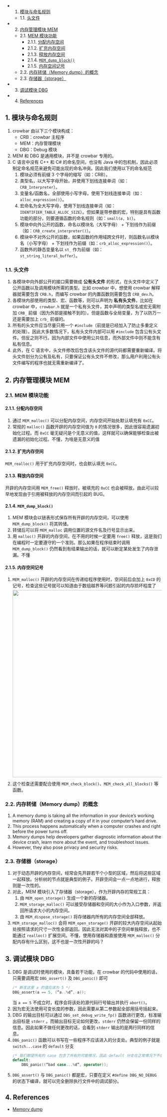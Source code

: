 <!-- vscode-markdown-toc -->
* 1. [模块与命名规则](#)
	* 1.1. [头文件](#-1)
* 2. [内存管理模块 MEM](#MEM)
	* 2.1. [MEM 模块功能](#MEM-1)
		* 2.1.1. [分配内存空间](#-1)
		* 2.1.2. [扩充内存空间](#-1)
		* 2.1.3. [释放内存空间](#-1)
		* 2.1.4. [`MEM_dump_block()`](#MEM_dump_block)
		* 2.1.5. [内存空间记号](#-1)
	* 2.2. [内存转储（Memory dump）的概念](#Memorydump)
	* 2.3. [存储器（storage）](#storage)
* 3. [调试模块 DBG](#DBG)
* 4. [References](#References)

<!-- vscode-markdown-toc-config
	numbering=true
	autoSave=true
	/vscode-markdown-toc-config -->
<!-- /vscode-markdown-toc -->


##  1. <a name=''></a>模块与命名规则
1. crowbar 由以下三个模块构成：
    * CRB：crowbar 主程序
    * MEM：内存管理模块
    * DBG：Debug 模块
2. MEM 和 DBG 是通用模块，并不是 crowbar 专用的。
3. C 语言中没有 C++ 和 C# 的命名空间，也没有 Java 中的包机制，因此必须制定命名规范来避免可能出现的命名冲突。因此我们使用以下的命名规范
    1. 模块必须有前缀 3 个字母的缩写（如：CRB）。
    2. 类型名，以大写字母开始，并使用下划线连接单词（如：`CRB_Interpreter`）。
    3. 变量名/函数名，全部使用小写字母，使用下划线连接单词（如：`alloc_expression()`）。
    4. 宏命名为全大写字母，使用下划线连接单词（如：`IDENTIFIER_TABLE_ALLOC_SIZE`）。但如果是带参数的宏，特别是具有函数功能的部分，则要遵循函数的命名规则（如：`small(a, b)`）。
    5. 模块中向外公开的函数，命名以模块名（大写字母） + 下划线作为前缀（如：`CRB_create_interpreter()`）。
    6. 模块中不对外公开的函数，如果函数的作用域跨文件时，则函数名以模块名（小写字母） + 下划线作为前缀（如：`crb_alloc_expression()`）。
    7. 函数外的静态变量名以 `st_` 作为前缀（如：`st_string_literal_buffer`）。

###  1.1. <a name='-1'></a>头文件
1. 各模块中向外部公开的接口需要做成 **公有头文件** 的形式，在头文件中定义了公开函数以及调用模块所需的类型。比如 crowbar 中，想使用 crowbar 解释器就需要包含 `CRB.h`，而编写 crowbar 的内置函数则需要包含 `CRB_dev`.h。
2. 各模块内部使用的类型、宏、函数等，则可以声明为 **私有头文件**。比如在 crowbar 中，`crowbar.h` 就是一个私有头文件，其中声明的类型名或宏无需附加 `CRB_` 前缀（因为外部是接触不到的）。但是函数与全局变量，为了以防万一还是需要加上 `crb_` 前缀的。
3. 所有的头文件应当尽量只用一个 `#include`（前提是已经加入了防止多重定义的处理）。因此大多数情况下，私有头文件内部可以用 `#include` 包含公有头文件。但反之则不行。因为内部文件中使用公共信息，而外部文件中则不能含有私有信息。
4. 此外，在 C 语言中，头文件修改后包含该头文件的源代码都需要重新编译。将头文件划分为公有及私有，只要保证公有头文件不修改，那么用户利用公有头文件编写的程序也就无需重新编译了。


##  2. <a name='MEM'></a>内存管理模块 MEM
###  2.1. <a name='MEM-1'></a>MEM 模块功能
####  2.1.1. <a name='-1'></a>分配内存空间
1. 通过 `MEM_malloc()` 可以分配内存空间，内存空间开始处默认填充有 `0xCC`。
2. 常规的 `malloc()` 函数开辟的内存空间值为 `0` 的情况很多，因此很容易遗漏初始化过程。而 `0xCC` 毫无疑问是个无意义的值，这样就可以确保能够检查出被遗漏的初始化过程。不懂，为啥是无意义的值

####  2.1.2. <a name='-1'></a>扩充内存空间
`MEM_realloc()` 用于扩充内存空间时，也会默认填充 `0xCC`。

####  2.1.3. <a name='-1'></a>释放内存空间
开辟的内存空间用 `MEM_free()` 释放时，被填充的 `0xCC` 也会被释放。由此可以较早地发现由于引用被释放的内存空间而引起的 BUG。

####  2.1.4. <a name='MEM_dump_block'></a>`MEM_dump_block()`
1. MEM 模块会以链表形式保存所有开辟的内存空间，可以使用 `MEM_dump_block()` 将其转储。
2. 转储后可以将 `MEM_malloc` 调用位置的源文件名及行号显示出来。
3. 用 `malloc()` 开辟的内存空间，在不用的时候一定要用 `free()` 释放，这是我们在编程时一定要遵守的一个准则。那么如果在程序结束时调用 `MEM_dump_block()` 仍然看到有结果输出的话，就可以断定某处发生了内存泄漏。不懂

####  2.1.5. <a name='-1'></a>内存空间记号
1. `MEM_malloc()` 开辟的内存空间在传递给程序使用时，空间前后会加上 `0xCD` 的记号，检查这些记号就可以知道由于数组越界等问题引起的内存损坏程度了
    <img src="../images/13.png" width="600" style="display: block; margin: 5px 0 10px;" />
2. 这个检查还需要配合使用 `MEM_check_block()`、`MEM_check_all_blocks()` 等函数。

###  2.2. <a name='Memorydump'></a>内存转储（Memory dump）的概念
1. A memory dump is taking all the information in your device’s working memory (RAM) and creating a copy of it in your computer’s hard drive. 
2. This process happens automatically when a computer crashes and right before the power turns off. 
3. Memory dumps help developers gather diagnostic information about the device crash, learn more about the event, and troubleshoot issues. 
4. However, they also pose privacy and security risks.

###  2.3. <a name='storage'></a>存储器（storage）
1. 对于动态开辟的内存空间，经常会先开辟若干个小型的区域，然后将这些区域一起释放。分析树的节点就是典型的例子。开辟空间会一点一点地进行，释放则是一次性的。
2. 对此，MEM 模块引入了存储器（storage），作为开辟内存的常规工具：
    1. 由 `MEM_open_storage()` 生成一个新的存储器。
    2. `MEM_storage_malloc()` 可以接受存储器和空间的大小作为入口参数，并返回所请求大小的内存空间。
    3. 由 `MEM_dispose_storage()` 将存储器内所有的内存空间全部释放。
3. `MEM_storage_malloc()` 会将 `MEM_open_storage()` 开辟的较大内存空间从起始处按照请求的尺寸一次性全部返回。因此无法对其中的子空间单独释放，也不能通过 `realloc()` 扩展空间。不懂，使用存储器和直接使用 `MEM_malloc()` 分配内存有什么区别，这不也是一次性开辟的吗？


##  3. <a name='DBG'></a>调试模块 DBG
1. DBG 是调试时使用的模块，具备若干功能，在 crowbar 的代码中使用的话，只需要调用宏 `DBG_assert()` 及 `DBG_panic()` 即可
    ```cpp
    /* 断言这里 a 的值应该为 5 */
    DBG_assert(a == 5, (“a..%d”, a));
    ```
    当 `a == 5` 不成立时，程序会将该处的源代码行号输出并执行 `abort()`。
2. 因为宏无法使用可变长度的参数，因此需要从第二参数起全部用括号括起来。
3. DBG 的输出目标可以通过 `DBG_set_debug_write_fp()` 函数进行更改，标准输出目标是 `stderr` 。而输出目标无论如何更改，`stderr` 仍然会保留一份同样的信息。因此如果不做任何更改的话，会看到 `stderr` 输出的是两行同样的信息。
4. `DBG_panic()` 函数可以书写在一些程序不应该进入的分支处。典型的例子就是 `switch...case` 的 `default` 分支
    ```cpp
    /* 我们期望所有的 case 包含了所有的可能情况，因此 default 分支在正常情况下不应当进入 */
    default:
        DBG_panic((“bad case...%d”, operator));
    ```
5. `DBG_assert()` 与 `DBG_panic()` 都是宏，只要在定义 `#define DBG_NO_DEBUG` 的状态下编译，就可以完全删除执行文件中的调试部分。


##  4. <a name='References'></a>References
* [Memory dump](https://nordvpn.com/cybersecurity/glossary/memory-dump/)